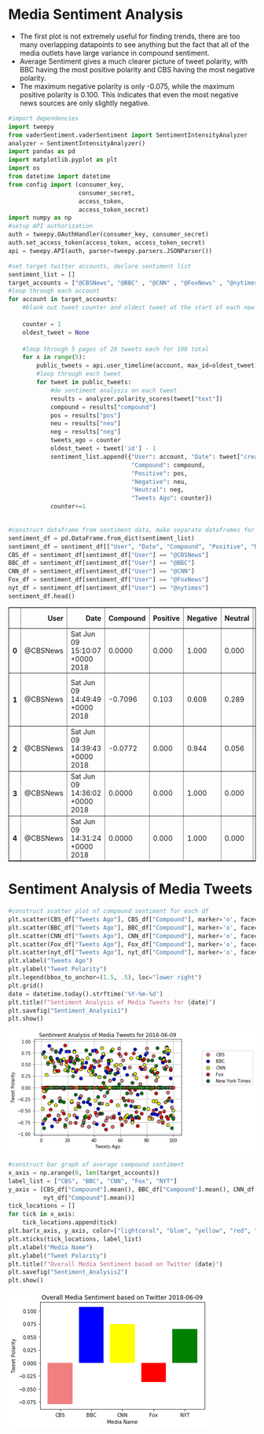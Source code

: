 
# Media Sentiment Analysis

-  The first plot is not extremely useful for finding trends, there are too many overlapping datapoints to see anything but the  fact that all of the media outlets have large variance in compound sentiment.
-  Average Sentiment gives a much clearer picture of tweet polarity, with BBC having the most positive polarity and CBS having the most negative polarity.
-  The maximum negative polarity is only -0.075, while the maximum positive polarity is 0.100.  This indicates that even the most negative news sources are only slightly negative.


```python
#import dependencies
import tweepy
from vaderSentiment.vaderSentiment import SentimentIntensityAnalyzer
analyzer = SentimentIntensityAnalyzer()
import pandas as pd
import matplotlib.pyplot as plt
import os
from datetime import datetime
from config import (consumer_key, 
                    consumer_secret, 
                    access_token, 
                    access_token_secret)
import numpy as np
#setup API authorization
auth = tweepy.OAuthHandler(consumer_key, consumer_secret)
auth.set_access_token(access_token, access_token_secret)
api = tweepy.API(auth, parser=tweepy.parsers.JSONParser())
```


```python
#set target twitter accounts, declare sentiment list
sentiment_list = []
target_accounts = ["@CBSNews", "@BBC" , "@CNN" , "@FoxNews" , "@nytimes"]
#loop through each account
for account in target_accounts:
    #blank out tweet counter and oldest tweet at the start of each new account loop
    
    counter = 1
    oldest_tweet = None
    
    #loop through 5 pages of 20 tweets each for 100 total
    for x in range(5):
        public_tweets = api.user_timeline(account, max_id=oldest_tweet)
        #loop through each tweet
        for tweet in public_tweets:
            #do sentiment analysis on each tweet
            results = analyzer.polarity_scores(tweet["text"])
            compound = results["compound"]
            pos = results["pos"]
            neu = results["neu"]
            neg = results["neg"]
            tweets_ago = counter
            oldest_tweet = tweet['id'] - 1
            sentiment_list.append({"User": account, "Date": tweet["created_at"], "Text":tweet["text"], 
                                   "Compound": compound,
                                   "Positive": pos,
                                   "Negative": neu,
                                   "Neutral": neg,
                                   "Tweets Ago": counter})
            counter+=1
        
```


```python
#construct dataframe from sentiment data, make separate dataframes for each user
sentiment_df = pd.DataFrame.from_dict(sentiment_list)
sentiment_df = sentiment_df[["User", "Date", "Compound", "Positive", "Negative", "Neutral", "Text", "Tweets Ago"]]
CBS_df = sentiment_df[sentiment_df["User"] == "@CBSNews"]
BBC_df = sentiment_df[sentiment_df["User"] == "@BBC"]
CNN_df = sentiment_df[sentiment_df["User"] == "@CNN"]
Fox_df = sentiment_df[sentiment_df["User"] == "@FoxNews"]
nyt_df = sentiment_df[sentiment_df["User"] == "@nytimes"]
sentiment_df.head()
```




<div>
<style scoped>
    .dataframe tbody tr th:only-of-type {
        vertical-align: middle;
    }

    .dataframe tbody tr th {
        vertical-align: top;
    }

    .dataframe thead th {
        text-align: right;
    }
</style>
<table border="1" class="dataframe">
  <thead>
    <tr style="text-align: right;">
      <th></th>
      <th>User</th>
      <th>Date</th>
      <th>Compound</th>
      <th>Positive</th>
      <th>Negative</th>
      <th>Neutral</th>
      <th>Text</th>
      <th>Tweets Ago</th>
    </tr>
  </thead>
  <tbody>
    <tr>
      <th>0</th>
      <td>@CBSNews</td>
      <td>Sat Jun 09 15:10:07 +0000 2018</td>
      <td>0.0000</td>
      <td>0.000</td>
      <td>1.000</td>
      <td>0.000</td>
      <td>WATCH: Take a look at how the coastline of Haw...</td>
      <td>1</td>
    </tr>
    <tr>
      <th>1</th>
      <td>@CBSNews</td>
      <td>Sat Jun 09 14:49:49 +0000 2018</td>
      <td>-0.7096</td>
      <td>0.103</td>
      <td>0.608</td>
      <td>0.289</td>
      <td>4 U.S. service members who were wounded in an ...</td>
      <td>2</td>
    </tr>
    <tr>
      <th>2</th>
      <td>@CBSNews</td>
      <td>Sat Jun 09 14:39:43 +0000 2018</td>
      <td>-0.0772</td>
      <td>0.000</td>
      <td>0.944</td>
      <td>0.056</td>
      <td>Reporter: How long do you think it will take y...</td>
      <td>3</td>
    </tr>
    <tr>
      <th>3</th>
      <td>@CBSNews</td>
      <td>Sat Jun 09 14:36:02 +0000 2018</td>
      <td>0.0000</td>
      <td>0.000</td>
      <td>1.000</td>
      <td>0.000</td>
      <td>President Trump says the U.S. relationship wit...</td>
      <td>4</td>
    </tr>
    <tr>
      <th>4</th>
      <td>@CBSNews</td>
      <td>Sat Jun 09 14:31:24 +0000 2018</td>
      <td>0.0000</td>
      <td>0.000</td>
      <td>1.000</td>
      <td>0.000</td>
      <td>"You know, Obama can say all he wants, but he ...</td>
      <td>5</td>
    </tr>
  </tbody>
</table>
</div>



# Sentiment Analysis of Media Tweets


```python
#construct scatter plot of compound sentiment for each df
plt.scatter(CBS_df["Tweets Ago"], CBS_df["Compound"], marker='o', facecolors="lightcoral", edgecolors="black", label="CBS", s=50)
plt.scatter(BBC_df["Tweets Ago"], BBC_df["Compound"], marker='o', facecolors="blue", edgecolors="black", label="BBC", s=50)
plt.scatter(CNN_df["Tweets Ago"], CNN_df["Compound"], marker='o', facecolors="yellow", edgecolors="black", label="CNN", s=50)
plt.scatter(Fox_df["Tweets Ago"], Fox_df["Compound"], marker='o', facecolors="red", edgecolors="black", label="Fox", s=50)
plt.scatter(nyt_df["Tweets Ago"], nyt_df["Compound"], marker='o', facecolors="green", edgecolors="black", label="New York Times" , s=50)
plt.xlabel("Tweets Ago")
plt.ylabel("Tweet Polarity")
plt.legend(bbox_to_anchor=(1.5, .5), loc="lower right")
plt.grid()
date = datetime.today().strftime('%Y-%m-%d')
plt.title(f"Sentiment Analysis of Media Tweets for {date}")
plt.savefig("Sentiment_Analysis1")
plt.show()

```


![png](output_6_0.png)



```python
#construct bar graph of average compound sentiment
x_axis = np.arange(0, len(target_accounts))
label_list = ["CBS", "BBC", "CNN", "Fox", "NYT"]
y_axis = [CBS_df["Compound"].mean(), BBC_df["Compound"].mean(), CNN_df["Compound"].mean(), Fox_df["Compound"].mean(),
          nyt_df["Compound"].mean()]
tick_locations = []
for tick in x_axis:
    tick_locations.append(tick)
plt.bar(x_axis, y_axis, color=["lightcoral", "blue", "yellow", "red", "green"], align="center")
plt.xticks(tick_locations, label_list)
plt.xlabel("Media Name")
plt.ylabel("Tweet Polarity")
plt.title(f"Overall Media Sentiment based on Twitter {date}")
plt.savefig("Sentiment_Analysis2")
plt.show()

```


![png](output_7_0.png)

